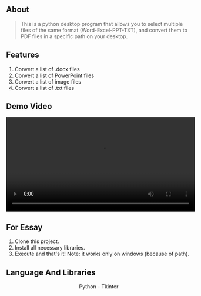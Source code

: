 ## About
> This is a python desktop program that allows you to select multiple files of the same format (Word-Excel-PPT-TXT), and convert them to PDF files in a specific path on your desktop. 

## Features
1. Convert a list of .docx files
2. Convert a list of PowerPoint files
3. Convert a list of image files
4. Convert a list of .txt files

## Demo Video
<div align="center">
   <video width="514" alt="demoVideo" src="https://github.com/user-attachments/assets/c29d67a6-1be9-4438-ac5d-7313b072bb49">
</div>

## For Essay
1. Clone this project.
2. Install all necessary libraries.
3. Execute and that's it!
Note: it works only on windows (because of path).

## Language And Libraries
<div align="center">
   Python - Tkinter
</div>
